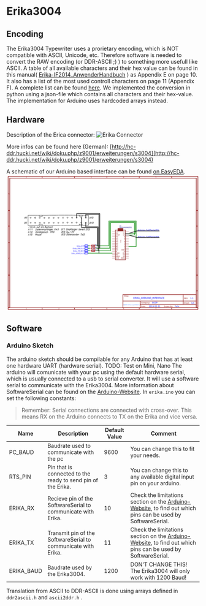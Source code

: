 # Erika3004

## Encoding

The Erika3004 Typewriter uses a prorietary encoding, which is NOT compatible with ASCII, Unicode, etc.
Therefore software is needed to convert the RAW encoding (or DDR-ASCII ;) ) to something more usefull like ASCII.
A table of all available characters and their hex value can be found in this manual( [Erika-IF2014_AnwenderHandbuch](Erika-IF2014_AnwenderHandbuch.pdf) ) as Appendix E on page 10. It also has a list of the most used controll characters on page 11 (Appendix F). A complete list can be found [here](http://hc-ddr.hucki.net/wiki/doku.php/z9001/erweiterungen/s3004).
We implemented the conversion in python using a json-file which contains all characters and their hex-value.
The implementation for Arduino uses hardcoded arrays instead.

## Hardware

Description of the Erica connector:
![Erika Connector](http://hc-ddr.hucki.net/wiki/lib/exe/fetch.php/z9001/erweiterungen/s3004_anschluss.jpg?cache=)

More infos can be found here (German): [http://hc-ddr.hucki.net/wiki/doku.php/z9001/erweiterungen/s3004](http://hc-ddr.hucki.net/wiki/doku.php/z9001/erweiterungen/s3004)

A schematic of our Arduino based interface can be found [on EasyEDA](https://easyeda.com/sirexeclp/erikaarduinointerface).
![Schematic](Schematic_ErikaArduinoInterface.png)

## Software

### Arduino Sketch

The arduino sketch should be compilable for any Arduino that has at least one hardware UART (hardware serial).
TODO: Test on Mini, Nano
The arduino will comunicate with your pc using the default hardware serial, which is usually connected to a usb to serial converter.
It will use a software serial to communicate with the Erika3004.
More information about SoftwareSerial can be found on the [Arduino-Website](https://www.arduino.cc/en/Reference/SoftwareSerial).
In `erika.ino` you can set the following constants:

> Remember: Serial connections are connected with cross-over. This means RX on the Arduino connects to TX on the Erika and vice versa.

|Name|Description|Default Value|Comment|
|----|-----------|-------------|-------|
|PC_BAUD| Baudrate used to communicate with the pc|9600|You can change this to fit your needs.|
|RTS_PIN| Pin that is connected to the ready to send pin of the Erika.|3|You can change this to any available digital input pin on your arduino.|
|ERIKA_RX| Recieve pin of the SoftwareSerial to communicate with Erika.|10|Check the limitations section on the  [Arduino-Website](https://www.arduino.cc/en/Reference/SoftwareSerial), to find out which pins can be used by SoftwareSerial.|
|ERIKA_TX| Transmit pin of the SoftwareSerial to communicate with Erika.|11|Check the limitations section on the  [Arduino-Website](https://www.arduino.cc/en/Reference/SoftwareSerial), to find out which pins can be used by SoftwareSerial.|
|ERIKA_BAUD| Baudrate used by the Erika3004.|1200|DON'T CHANGE THIS! The Erika3004 will only work with 1200 Baud!|

Translation from ASCII to DDR-ASCII is done using arrays defined in `ddr2ascii.h` and `ascii2ddr.h` .
